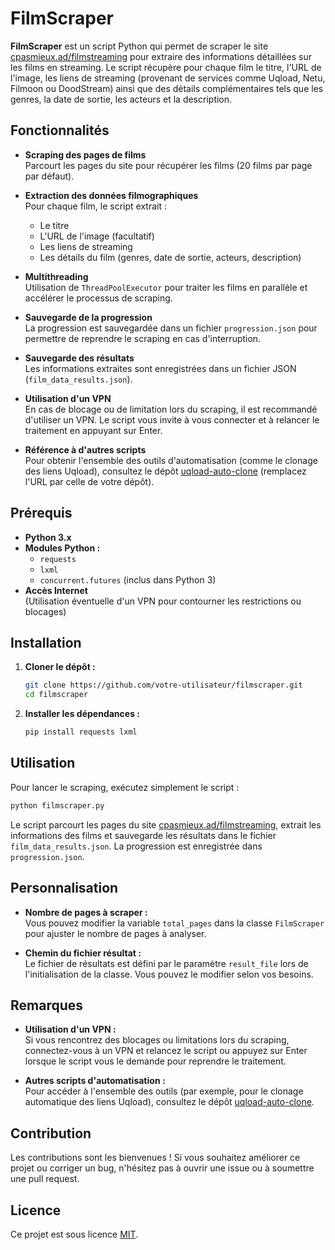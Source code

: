# FilmScraper

**FilmScraper** est un script Python qui permet de scraper le site [cpasmieux.ad/filmstreaming](https://www.cpasmieux.ad/filmstreaming/) pour extraire des informations détaillées sur les films en streaming. Le script récupère pour chaque film le titre, l'URL de l'image, les liens de streaming (provenant de services comme Uqload, Netu, Filmoon ou DoodStream) ainsi que des détails complémentaires tels que les genres, la date de sortie, les acteurs et la description.

## Fonctionnalités

- **Scraping des pages de films**  
  Parcourt les pages du site pour récupérer les films (20 films par page par défaut).

- **Extraction des données filmographiques**  
  Pour chaque film, le script extrait :
  - Le titre
  - L'URL de l'image (facultatif)
  - Les liens de streaming
  - Les détails du film (genres, date de sortie, acteurs, description)

- **Multithreading**  
  Utilisation de `ThreadPoolExecutor` pour traiter les films en parallèle et accélérer le processus de scraping.

- **Sauvegarde de la progression**  
  La progression est sauvegardée dans un fichier `progression.json` pour permettre de reprendre le scraping en cas d'interruption.

- **Sauvegarde des résultats**  
  Les informations extraites sont enregistrées dans un fichier JSON (`film_data_results.json`).

- **Utilisation d'un VPN**  
  En cas de blocage ou de limitation lors du scraping, il est recommandé d'utiliser un VPN. Le script vous invite à vous connecter et à relancer le traitement en appuyant sur Enter.

- **Référence à d'autres scripts**  
  Pour obtenir l'ensemble des outils d'automatisation (comme le clonage des liens Uqload), consultez le dépôt [uqload-auto-clone](https://github.com/votre-utilisateur/uqload-auto-clone) (remplacez l'URL par celle de votre dépôt).

## Prérequis

- **Python 3.x**
- **Modules Python :**
  - `requests`
  - `lxml`
  - `concurrent.futures` (inclus dans Python 3)
- **Accès Internet**  
  (Utilisation éventuelle d'un VPN pour contourner les restrictions ou blocages)

## Installation

1. **Cloner le dépôt :**

   ```bash
   git clone https://github.com/votre-utilisateur/filmscraper.git
   cd filmscraper
   ```

2. **Installer les dépendances :**

   ```bash
   pip install requests lxml
   ```

## Utilisation

Pour lancer le scraping, exécutez simplement le script :

```bash
python filmscraper.py
```

Le script parcourt les pages du site [cpasmieux.ad/filmstreaming](https://www.cpasmieux.ad/filmstreaming/), extrait les informations des films et sauvegarde les résultats dans le fichier `film_data_results.json`. La progression est enregistrée dans `progression.json`.

## Personnalisation

- **Nombre de pages à scraper :**  
  Vous pouvez modifier la variable `total_pages` dans la classe `FilmScraper` pour ajuster le nombre de pages à analyser.

- **Chemin du fichier résultat :**  
  Le fichier de résultats est défini par le paramètre `result_file` lors de l'initialisation de la classe. Vous pouvez le modifier selon vos besoins.

## Remarques

- **Utilisation d'un VPN :**  
  Si vous rencontrez des blocages ou limitations lors du scraping, connectez-vous à un VPN et relancez le script ou appuyez sur Enter lorsque le script vous le demande pour reprendre le traitement.

- **Autres scripts d'automatisation :**  
  Pour accéder à l'ensemble des outils (par exemple, pour le clonage automatique des liens Uqload), consultez le dépôt [uqload-auto-clone](https://github.com/votre-utilisateur/uqload-auto-clone).

## Contribution

Les contributions sont les bienvenues ! Si vous souhaitez améliorer ce projet ou corriger un bug, n'hésitez pas à ouvrir une issue ou à soumettre une pull request.

## Licence

Ce projet est sous licence [MIT](LICENSE).

